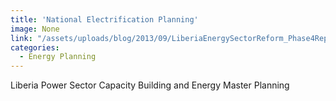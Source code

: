 ```yaml
---
title: 'National Electrification Planning'
image: None
link: "/assets/uploads/blog/2013/09/LiberiaEnergySectorReform_Phase4Report-Final_2013-08.pdf"
categories:
  - Energy Planning
---
```


 Liberia Power Sector Capacity Building and Energy Master Planning
